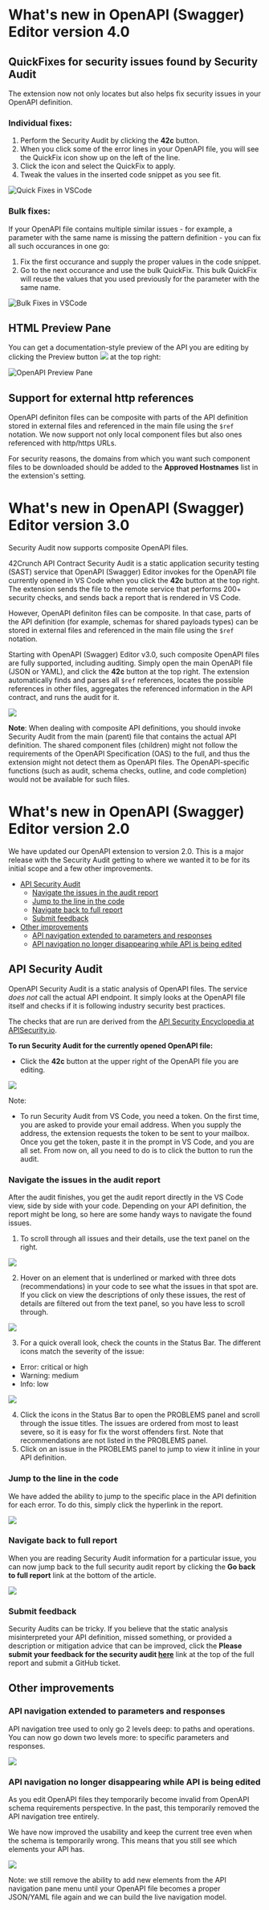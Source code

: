 # What's new in OpenAPI (Swagger) Editor version 4.0

## QuickFixes for security issues found by Security Audit

The extension now not only locates but also helps fix security issues in your OpenAPI definition.

### Individual fixes:
1. Perform the Security Audit by clicking the **42c** button.
2. When you click some of the error lines in your OpenAPI file, you will see the QuickFix icon show up on the left of the line.
3. Click the icon and select the QuickFix to apply.
4. Tweak the values in the inserted code snippet as you see fit.

![Quick Fixes in VSCode](images/Quick_Fixes_in_VSCode.gif)

### Bulk fixes:

If your OpenAPI file contains multiple similar issues - for example, a parameter with the same name is missing the pattern definition - you can fix all such occurances in one go:
1. Fix the first occurance and supply the proper values in the code snippet.
2. Go to the next occurance and use the bulk QuickFix. This bulk QuickFix will reuse the values that you used previously for the parameter with the same name.

![Bulk Fixes in VSCode](images/VSCode_OpenAPI_bulk_security_fixes.gif)

## HTML Preview Pane 

You can get a documentation-style preview of the API you are editing by clicking the Preview button ![](images/Preview_button.png) at the top right:

![OpenAPI Preview Pane](images/OpenAPI_preview_pane.gif)

## Support for external http references

OpenAPI definiton files can be composite with parts of the API definition stored in external files and referenced in the main file using the `$ref` notation. We now support not only local component files but also ones referenced with http/https URLs. 

For security reasons, the domains from which you want such component files to be downloaded should be added to the **Approved Hostnames** list in the extension's setting. 

# What's new in OpenAPI (Swagger) Editor version 3.0

Security Audit now supports composite OpenAPI files.

42Crunch API Contract Security Audit is a static application security testing (SAST) service that OpenAPI (Swagger) Editor invokes for the OpenAPI file currently opened in VS Code when you click the **42c** button at the top right. The extension sends the file to the remote service that performs 200+ security checks, and sends back a report that is rendered in VS Code.

However, OpenAPI definiton files can be composite. In that case, parts of the API definition (for example, schemas for shared payloads types) can be stored in external files and referenced in the main file using the `$ref` notation.

Starting with OpenAPI (Swagger) Editor v3.0, such composite OpenAPI files are fully supported, including auditing. Simply open the main OpenAPI file (JSON or YAML), and click the **42c** button at the top right. The extension  automatically finds and parses all `$ref` references, locates the possible references in other files, aggregates the referenced information in the API contract, and runs the audit for it.

![](images/composite_openapi_file_security_audit_960.gif)

**Note**: When dealing with composite API definitions, you should invoke Security Audit from the main (parent) file that contains the actual API definition. The shared component files (children) might not follow the requirements of the OpenAPI Specification (OAS) to the full, and thus the extension might not detect them as OpenAPI files. The OpenAPI-specific functions (such as audit, schema checks, outline, and code completion) would not be available for such files.

# What's new in OpenAPI (Swagger) Editor version 2.0

We have updated our OpenAPI extension to version 2.0. This is a major release with the Security Audit getting to where we wanted it to be for its initial scope and a few other improvements.

- [API Security Audit](#api-security-audit)
  * [Navigate the issues in the audit report](#navigate-the-issues-in-the-audit-report)
  * [Jump to the line in the code](#jump-to-the-line-in-the-code)
  * [Navigate back to full report](#navigate-back-to-full-report)
  * [Submit feedback](#submit-feedback)
- [Other improvements](#other-improvements)
  * [API navigation extended to parameters and responses](#api-navigation-extended-to-parameters-and-responses)
  * [API navigation no longer disappearing while API is being edited](#api-navigation-no-longer-disappearing-while-api-is-being-edited)

## API Security Audit

OpenAPI Security Audit is a static analysis of OpenAPI files. The service *does not* call the actual API endpoint. It simply looks at the OpenAPI file itself and checks if it is following industry security best practices.

The checks that are run are derived from the [API Security Encyclopedia at APISecurity.io](https://apisecurity.io/encyclopedia/content/api-security-encyclopedia.htm).

**To run Security Audit for the currently opened OpenAPI file:**
- Click the **42c** button at the upper right of the OpenAPI file you are editing.

![](images/Perform%20REST%20API%20Security%20Audit.gif)

Note:
- To run Security Audit from VS Code, you need a token. On the first time, you are asked to provide your email address. When you supply the address, the extension requests the token to be sent to your mailbox. Once you get the token, paste it in the prompt in VS Code, and you are all set. From now on, all you need to do is to click the button to run the audit.

### Navigate the issues in the audit report

After the audit finishes, you get the audit report directly in the VS Code view, side by side with your code. Depending on your API definition, the report might be long, so here are some handy ways to navigate the found issues.

1. To scroll through all issues and their details, use the text panel on the right.

![](images/Perform%20REST%20API%20Security%20Audit.gif)

2. Hover on an element that is underlined or marked with three dots (recommendations) in your code to see what the issues in that spot are. If you click on view the descriptions of only these issues, the rest of details are filtered out from the text panel, so you have less to scroll through.

![](images/Details%20for%20specific%20issues.gif)

3. For a quick overall look, check the counts in the Status Bar. The different icons match the severity of the issue:
  - Error: critical or high 
  - Warning: medium
  - Info: low

![](images/List%20of%20API%20Sec%20Issues.gif)

4. Click the icons in the Status Bar to open the PROBLEMS panel and scroll through the issue titles. The issues are ordered from most to least severe, so it is easy for fix the worst offenders first. Note that recommendations are not listed in the PROBLEMS panel.
5. Click on an issue in the PROBLEMS panel to jump to view it inline in your API definition.

### Jump to the line in the code

We have added the ability to jump to the specific place in the API definition for each error. To do this, simply click the hyperlink in the report.

![](images/Jump%20to%20line.gif)

### Navigate back to full report

When you are reading Security Audit information for a particular issue, you can now jump back to the full security audit report by clicking the **Go back to full report** link at the bottom of the article.

![](images/Navigate%20back%20to%20full%20report.gif)

### Submit feedback

Security Audits can be tricky. If you believe that the static analysis misinterpreted your API definition, missed something, or provided a description or mitigation advice that can be improved, click the **Please submit your feedback for the security audit [here](https://github.com/42Crunch/vscode-openapi/issues)** link at the top of the full report and submit a GitHub ticket.

## Other improvements

### API navigation extended to parameters and responses

API navigation tree used to only go 2 levels deep: to paths and operations. You can now go down two levels more: to specific parameters and responses.

![](images/Parameters%20and%20responses.gif)

### API navigation no longer disappearing while API is being edited

As you edit OpenAPI files they temporarily become invalid from OpenAPI schema requirements perspective. In the past, this temporarily removed the API navigation tree entirely.

We have now improved the usability and keep the current tree even when the schema is temporarily wrong. This means that you still see which elements your API has.

![](images/Cached%20navigation.gif)

Note: we still remove the ability to add new elements from the API navigation pane menu until your OpenAPI file becomes a proper JSON/YAML file again and we can build the live navigation model.
